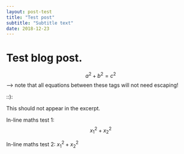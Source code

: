 ```yaml
---
layout: post-test
title: "Test post"
subtitle: "Subtitle text"
date: 2018-12-23
---
```


# Test blog post.

  $$a^2 + b^2 = c^2$$ --> note that all equations between these tags will not need escaping! 

::):

This should not appear in the excerpt.

In-line maths test 1: $$x_1^2 + x_2^2$$

In-line maths test 2: $x_1^2 + x_2^2$
